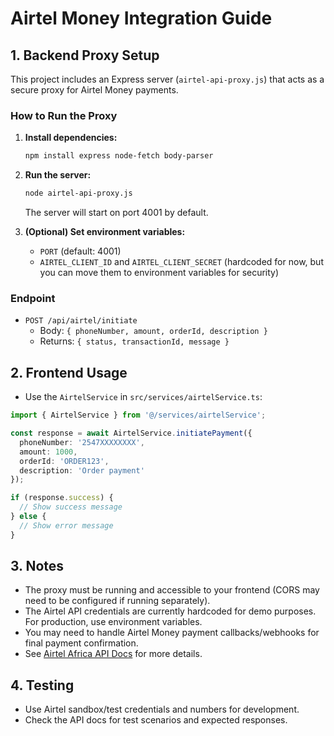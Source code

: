 # Airtel Money Integration Guide

## 1. Backend Proxy Setup

This project includes an Express server (`airtel-api-proxy.js`) that acts as a secure proxy for Airtel Money payments.

### How to Run the Proxy

1. **Install dependencies:**
   ```bash
   npm install express node-fetch body-parser
   ```
2. **Run the server:**
   ```bash
   node airtel-api-proxy.js
   ```
   The server will start on port 4001 by default.

3. **(Optional) Set environment variables:**
   - `PORT` (default: 4001)
   - `AIRTEL_CLIENT_ID` and `AIRTEL_CLIENT_SECRET` (hardcoded for now, but you can move them to environment variables for security)

### Endpoint
- `POST /api/airtel/initiate`
  - Body: `{ phoneNumber, amount, orderId, description }`
  - Returns: `{ status, transactionId, message }`

## 2. Frontend Usage

- Use the `AirtelService` in `src/services/airtelService.ts`:

```typescript
import { AirtelService } from '@/services/airtelService';

const response = await AirtelService.initiatePayment({
  phoneNumber: '2547XXXXXXXX',
  amount: 1000,
  orderId: 'ORDER123',
  description: 'Order payment'
});

if (response.success) {
  // Show success message
} else {
  // Show error message
}
```

## 3. Notes
- The proxy must be running and accessible to your frontend (CORS may need to be configured if running separately).
- The Airtel API credentials are currently hardcoded for demo purposes. For production, use environment variables.
- You may need to handle Airtel Money payment callbacks/webhooks for final payment confirmation.
- See [Airtel Africa API Docs](https://developers.airtel.africa/docs/merchant-payments/api-reference) for more details.

## 4. Testing
- Use Airtel sandbox/test credentials and numbers for development.
- Check the API docs for test scenarios and expected responses. 